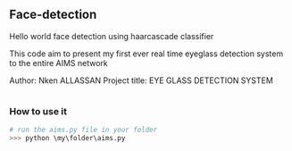 ## Face-detection
Hello world face detection using haarcascade classifier

This code aim to present my first ever real time  eyeglass detection system to the entire AIMS network

Author: Nken ALLASSAN
Project title: EYE GLASS DETECTION SYSTEM

```Date: 15/02/2021
```

### How to use it

```python
# run the aims.py file in your folder
>>> python \my\folder\aims.py
```
